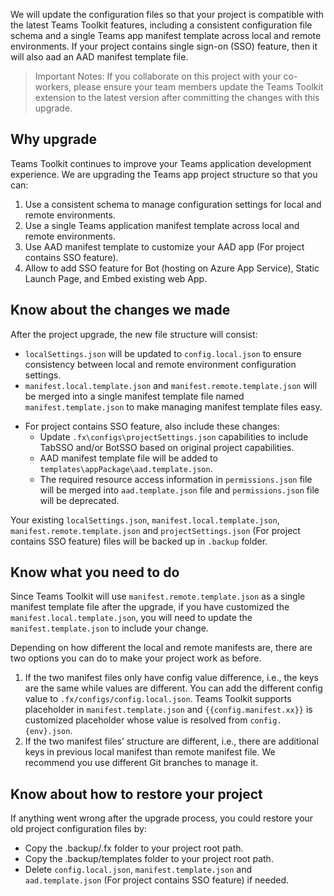We will update the configuration files so that your project is compatible with the latest Teams Toolkit features, including a consistent configuration file schema and a single Teams app manifest template across local and remote environments. If your project contains single sign-on (SSO) feature, then it will also aad an AAD manifest template file.

> Important Notes: If you collaborate on this project with your co-workers, please ensure your team members update the Teams Toolkit extension to the latest version after committing the changes with this upgrade.

## Why upgrade
Teams Toolkit continues to improve your Teams application development experience. We are upgrading the Teams app project structure so that you can:
1. Use a consistent schema to manage configuration settings for local and remote environments.
1. Use a single Teams application manifest template across local and remote environments.
1. Use AAD manifest template to customize your AAD app (For project contains SSO feature).
1. Allow to add SSO feature for Bot (hosting on Azure App Service), Static Launch Page, and Embed existing web App.

## Know about the changes we made
After the project upgrade, the new file structure will consist:
* `localSettings.json` will be updated to `config.local.json` to ensure consistency between local and remote environment configuration settings.
* `manifest.local.template.json` and `manifest.remote.template.json` will be merged into a single manifest template file named `manifest.template.json` to make managing manifest template files easy.

- For project contains SSO feature, also include these changes:
  * Update `.fx\configs\projectSettings.json` capabilities to include TabSSO and/or BotSSO based on original project capabilities.
  * AAD manifest template file will be added to `templates\appPackage\aad.template.json`.
  * The required resource access information in `permissions.json` file will be merged into `aad.template.json` file and `permissions.json` file will be deprecated.

Your existing `localSettings.json`, `manifest.local.template.json`, `manifest.remote.template.json` and `projectSettings.json` (For project contains SSO feature) files will be backed up in `.backup` folder.

## Know what you need to do
Since Teams Toolkit will use `manifest.remote.template.json` as a single manifest template file after the upgrade, if you have customized the `manifest.local.template.json`, you will need to update the `manifest.template.json` to include your change.

Depending on how different the local and remote manifests are, there are two options you can do to make your project work as before.
1. If the two manifest files only have config value difference, i.e., the keys are the same while values are different. You can add the different config value to `.fx/configs/config.local.json`. Teams Toolkit supports placeholder in `manifest.template.json` and `{{config.manifest.xx}}` is customized placeholder whose value is resolved from `config.{env}.json`.
2. If the two manifest files’ structure are different, i.e., there are additional keys in previous local manifest than remote manifest file. We recommend you use different Git branches to manage it.

## Know about how to restore your project
If anything went wrong after the upgrade process, you could restore your old project configuration files by:
* Copy the .backup/.fx folder to your project root path.
* Copy the .backup/templates folder to your project root path.
* Delete `config.local.json`, `manifest.template.json` and `aad.template.json` (For project contains SSO feature) if needed.

